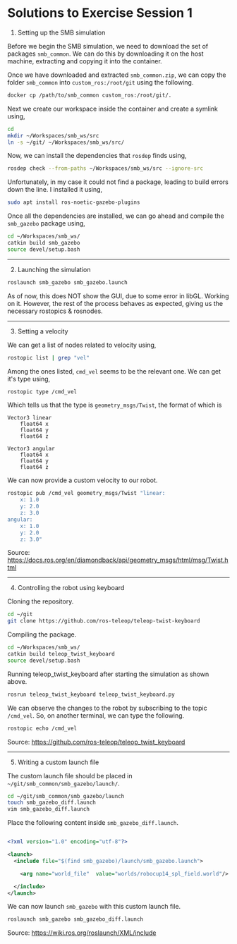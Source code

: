 # Solutions to Exercise Session 1

1. Setting up the SMB simulation

Before we begin the SMB simulation, we need to download the set of packages `smb_common`. We can do this by downloading it on the host machine, extracting and copying it into the container.

Once we have downloaded and extracted `smb_common.zip`, we can copy the folder `smb_common` into `custom_ros:/root/git` using the following.

``` bash
docker cp /path/to/smb_common custom_ros:/root/git/.
```

Next we create our workspace inside the container and create a symlink using,

``` bash
cd
mkdir ~/Workspaces/smb_ws/src
ln -s ~/git/ ~/Workspaces/smb_ws/src/
```

Now, we can install the dependencies that `rosdep` finds using,

``` bash
rosdep check --from-paths ~/Workspaces/smb_ws/src --ignore-src
```

Unfortunately, in my case it could not find a package, leading to build errors down the line. I installed it using,

``` bash
sudo apt install ros-noetic-gazebo-plugins
```

Once all the dependencies are installed, we can go ahead and compile the `smb_gazebo` package using,

``` bash
cd ~/Workspaces/smb_ws/
catkin build smb_gazebo
source devel/setup.bash
```

---

2. Launching the simulation

``` bash
roslaunch smb_gazebo smb_gazebo.launch
```

As of now, this does NOT show the GUI, due to some error in libGL. Working on it.
However, the rest of the process behaves as expected, giving us the necessary rostopics & rosnodes.

---

3. Setting a velocity

We can get a list of nodes related to velocity using,

``` bash
rostopic list | grep "vel"
```

Among the ones listed, `cmd_vel` seems to be the relevant one. We can get it's type using,

``` bash
rostopic type /cmd_vel
```

Which tells us that the type is `geometry_msgs/Twist`, the format of which is

```
Vector3 linear
    float64 x
    float64 y
    float64 z

Vector3 angular
    float64 x
    float64 y
    float64 z
```

We can now provide a custom velocity to our robot.

``` bash
rostopic pub /cmd_vel geometry_msgs/Twist "linear:
    x: 1.0
    y: 2.0
    z: 3.0
angular:
    x: 1.0
    y: 2.0
    z: 3.0"
```

Source: https://docs.ros.org/en/diamondback/api/geometry_msgs/html/msg/Twist.html

---

4. Controlling the robot using keyboard

Cloning the repository.

``` bash
cd ~/git
git clone https://github.com/ros-teleop/teleop-twist-keyboard
```

Compiling the package.

``` bash
cd ~/Workspaces/smb_ws/
catkin build teleop_twist_keyboard
source devel/setup.bash
```

Running teleop_twist_keyboard after starting the simulation as shown above.

``` bash
rosrun teleop_twist_keyboard teleop_twist_keyboard.py
```

We can observe the changes to the robot by subscribing to the topic `/cmd_vel`.
So, on another terminal, we can type the following.

``` bash
rostopic echo /cmd_vel
```

Source: https://github.com/ros-teleop/teleop_twist_keyboard

---

5. Writing a custom launch file

The custom launch file should be placed in `~/git/smb_common/smb_gazebo/launch/`.

``` bash
cd ~/git/smb_common/smb_gazebo/launch
touch smb_gazebo_diff.launch
vim smb_gazebo_diff.launch
```

Place the following content inside `smb_gazebo_diff.launch`.

``` xml

<?xml version="1.0" encoding="utf-8"?>

<launch>
  <include file="$(find smb_gazebo)/launch/smb_gazebo.launch">

    <arg name="world_file"	value="worlds/robocup14_spl_field.world"/>

  </include>
</launch>

```

We can now launch `smb_gazebo` with this custom launch file.

``` bash
roslaunch smb_gazebo smb_gazebo_diff.launch
```

Source: https://wiki.ros.org/roslaunch/XML/include
